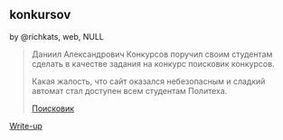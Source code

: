 ## konkursov
by @richkats, web, NULL

> Даниил Александрович Конкурсов поручил своим студентам сделать в качестве задания на конкурс поисковик конкурсов.
> 
> Какая жалость, что сайт оказался небезопасным и сладкий автомат стал доступен всем студентам Политеха.
>
> [Поисковик](http://surctf.ru:1338/)

[Write-up](WRITEUP.md)
